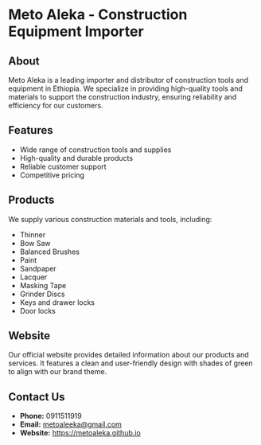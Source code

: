 # Meto Aleka - Construction Equipment Importer

## About
Meto Aleka is a leading importer and distributor of construction tools and equipment in Ethiopia. We specialize in providing high-quality tools and materials to support the construction industry, ensuring reliability and efficiency for our customers.

## Features
- Wide range of construction tools and supplies
- High-quality and durable products
- Reliable customer support
- Competitive pricing

## Products
We supply various construction materials and tools, including:
- Thinner
- Bow Saw
- Balanced Brushes
- Paint
- Sandpaper
- Lacquer
- Masking Tape
- Grinder Discs
- Keys and drawer locks 
- Door locks 

## Website
Our official website provides detailed information about our products and services. It features a clean and user-friendly design with shades of green to align with our brand theme.

## Contact Us
- **Phone:** 0911511919 
- **Email:** metoaleeka@gmail.com
- **Website:** https://metoaleka.github.io
